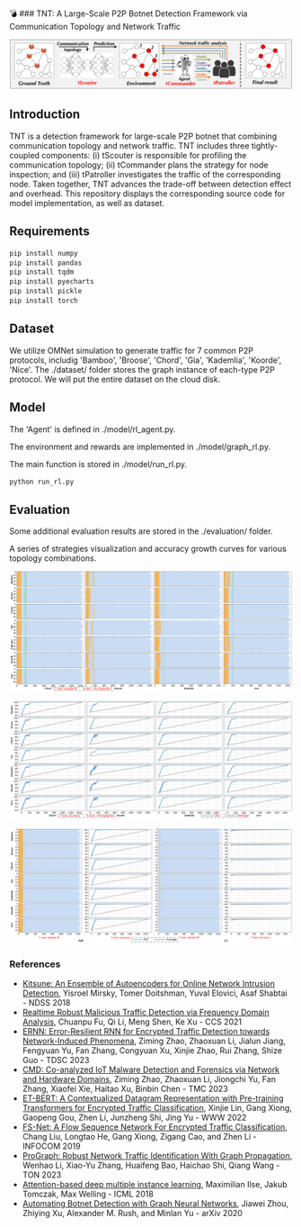 💣 ### TNT: A Large-Scale P2P Botnet Detection Framework via Communication Topology and Network Traffic

![avatar](./overview/tnt.png)

## Introduction

TNT is a detection framework for large-scale P2P botnet that combining communication topology and network traffic. TNT includes three tightly-coupled components: (i) tScouter is responsible for profiling the communication topology; (ii) tCommander plans the strategy for node inspection; and (iii) tPatroller investigates the traffic of the corresponding node. Taken together, TNT advances the trade-off between detection effect and overhead. This repository displays the corresponding source code for model implementation, as well as dataset. 

## Requirements

```bash
pip install numpy
pip install pandas
pip install tqdm
pip install pyecharts
pip install pickle
pip install torch
```

## Dataset
We utilize OMNet simulation to generate traffic for 7 common P2P protocols, includig 'Bamboo', 'Broose', 'Chord', 'Gia', 'Kademlia', 'Koorde', 'Nice'. 
The ./dataset/ folder stores the graph instance of each-type P2P protocol. We will put the entire dataset on the cloud disk. 

## Model 

The 'Agent' is defined in ./model/rl_agent.py.

The environment and rewards are implemented in ./model/graph_rl.py.

The main function is stored in ./model/run_rl.py.
```bash
python run_rl.py
```

## Evaluation

Some additional evaluation results are stored in the ./evaluation/ folder. 

A series of strategies visualization and accuracy growth curves for various topology combinations.

![avatar](./overview/vis.png)

![avatar](./overview/curve.png)

![avatar](./overview/supp.png)

### References
- [Kitsune: An Ensemble of Autoencoders for Online Network Intrusion Detection](https://arxiv.org/abs/1802.09089), Yisroel Mirsky, Tomer Doitshman, Yuval Elovici, Asaf Shabtai - NDSS 2018
- [Realtime Robust Malicious Traffic Detection via Frequency Domain Analysis](https://dl.acm.org/doi/10.1145/3460120.3484585), Chuanpu Fu, Qi Li, Meng Shen, Ke Xu - CCS 2021
- [ERNN: Error-Resilient RNN for Encrypted Traffic Detection towards Network-Induced Phenomena](https://ieeexplore.ieee.org/document/10036003), Ziming Zhao, Zhaoxuan Li, Jialun Jiang, Fengyuan Yu, Fan Zhang, Congyuan Xu, Xinjie Zhao, Rui Zhang, Shize Guo - TDSC 2023
- [CMD: Co-analyzed IoT Malware Detection and Forensics via Network and Hardware Domains](https://ieeexplore.ieee.org/abstract/document/10237298/), Ziming Zhao, Zhaoxuan Li, Jiongchi Yu, Fan Zhang, Xiaofei Xie, Haitao Xu, Binbin Chen - TMC 2023
- [ET-BERT: A Contextualized Datagram Representation with Pre-training Transformers for Encrypted Traffic Classification](https://dl.acm.org/doi/10.1145/3485447.3512217), Xinjie Lin, Gang Xiong, Gaopeng Gou, Zhen Li, Junzheng Shi, Jing Yu - WWW 2022
- [FS-Net: A Flow Sequence Network For Encrypted Traffic Classification](https://ieeexplore.ieee.org/document/8737507), Chang Liu, Longtao He, Gang Xiong, Zigang Cao, and Zhen Li - INFOCOM 2019
- [ProGraph: Robust Network Traffic Identification With Graph Propagation](https://ieeexplore.ieee.org/abstract/document/9933044/), Wenhao Li, Xiao-Yu Zhang, Huaifeng Bao, Haichao Shi, Qiang Wang - TON 2023
- [Attention-based deep multiple instance learning](https://proceedings.mlr.press/v80/ilse18a.html?ref=https://githubhelp.com), Maximilian Ilse, Jakub Tomczak, Max Welling - ICML 2018
- [Automating Botnet Detection with Graph Neural Networks](https://arxiv.org/abs/2003.06344), Jiawei Zhou, Zhiying Xu, Alexander M. Rush, and Minlan Yu - arXiv 2020
